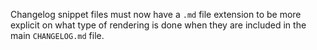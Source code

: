 Changelog snippet files must now have a `.md` file extension to be more explicit on what type of rendering is done when they are included in the main `CHANGELOG.md` file.
